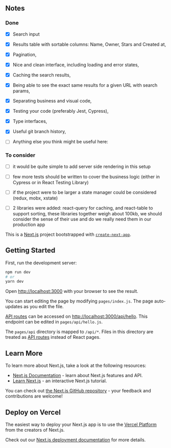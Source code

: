 ## Notes 
### Done
-[x] Search input

-[x] Results table with sortable columns: Name, Owner, Stars and Created at,

-[x] Pagination,

-[x] Nice and clean interface, including loading and error states,

-[x] Caching the search results,

-[x] Being able to see the exact same results for a given URL with search params,

-[x] Separating business and visual code,

-[x] Testing your code (preferably Jest, Cypress),

-[x] Type interfaces,

-[x] Useful git branch history,

-[ ] Anything else you think might be useful here:

### To consider
-[ ] it would be quite simple to add server side rendering in this setup

-[ ] few more tests should be written to cover the business logic (either in Cypress or in React Testing Library)

-[ ] if the project were to be larger a state manager could be considered (redux, mobx, xstate)

-[ ] 2 libraries were added: react-query for caching, and react-table to support sorting, these libraries together weigh about 100kb, we should consider the sense of their use and do we really need them in our production app

This is a [Next.js](https://nextjs.org/) project bootstrapped with [`create-next-app`](https://github.com/vercel/next.js/tree/canary/packages/create-next-app).

## Getting Started

First, run the development server:

```bash
npm run dev
# or
yarn dev
```

Open [http://localhost:3000](http://localhost:3000) with your browser to see the result.

You can start editing the page by modifying `pages/index.js`. The page auto-updates as you edit the file.

[API routes](https://nextjs.org/docs/api-routes/introduction) can be accessed on [http://localhost:3000/api/hello](http://localhost:3000/api/hello). This endpoint can be edited in `pages/api/hello.js`.

The `pages/api` directory is mapped to `/api/*`. Files in this directory are treated as [API routes](https://nextjs.org/docs/api-routes/introduction) instead of React pages.

## Learn More

To learn more about Next.js, take a look at the following resources:

- [Next.js Documentation](https://nextjs.org/docs) - learn about Next.js features and API.
- [Learn Next.js](https://nextjs.org/learn) - an interactive Next.js tutorial.

You can check out [the Next.js GitHub repository](https://github.com/vercel/next.js/) - your feedback and contributions are welcome!

## Deploy on Vercel

The easiest way to deploy your Next.js app is to use the [Vercel Platform](https://vercel.com/new?utm_medium=default-template&filter=next.js&utm_source=create-next-app&utm_campaign=create-next-app-readme) from the creators of Next.js.

Check out our [Next.js deployment documentation](https://nextjs.org/docs/deployment) for more details.
